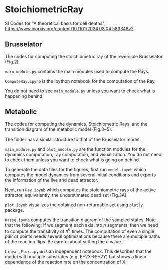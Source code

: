 # StoichiometricRay
SI Codes for "A theoretical basis for cell deaths"
https://www.biorxiv.org/content/10.1101/2024.03.04.583348v2

## Brusselator
The codes for computing the stoichiometric ray of the reversible Brusselator (Fig.2).

`main_module.py` contains the main modules used to compute the Rays. 

`ComputeRay.ipynb` is the ipython notebook for the computation of the Ray. 

You do not need to see `main_module.py` unless you want to check what is happening behind.  

## Metabolic
The codes for computing the dynamics, Stoichiometric Rays, and the transition diagram of the metabolic model (Fig.3~5).

The folder has a similar structure to that of the Brusselator model. 

`main_module.py` and `plot_module.py` are the function modules for the dynamics computation, ray computation, and visualization. You do not need to check them unless you want to check what is going on behind.  

To generate the data files for the figures, first run `model.ipynb` which computes the model dynamics from several initial conditions and exports the information of the live and dead attractor.

Next, run `Ray.ipynb` which computes the stoichiometric rays of the active attractor, equivalently, the understimated dead set (Fig.3A). 

`plot.ipynb` visualizes the obtained non-returnable set using `plotly` package.

`Hasse.ipynb` computes the transition diagram of the sampled states. Note that the following; If we segment each axis into $n$ segments, then we need to compute the transitivity of $n^6$ times. The computation of even a single pair of points needs several optimizations because there are multiple paths of the reaction flips. Be careful about setting the $n$ value. 

`Linear_Flux.ipynb` is an independent notebook. This describes that the model with multiple substrates (e.g. E+2X→E+2Y) but shows a linear dependence of the reaction rate on the concentration of X.




